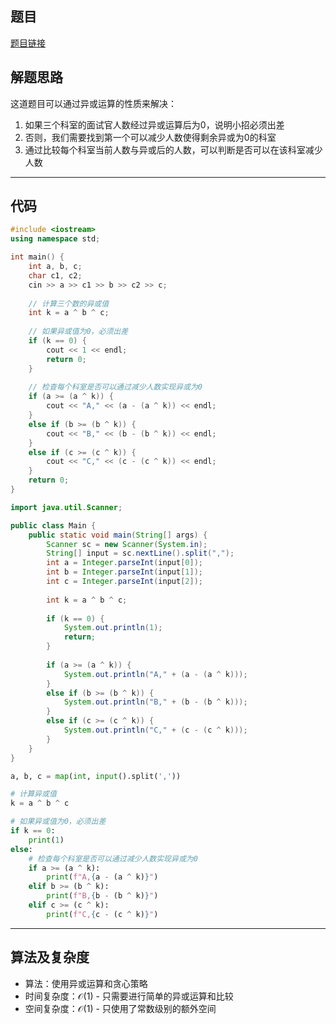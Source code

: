 ## 题目
[题目链接](https://www.nowcoder.com/practice/e81c8d4652ea4d72abd94d8e443b8ee7?tpId=182&tqId=223150&sourceUrl=/exam/oj&channenl=wgithub&fromPut=wgithub)

## 解题思路

这道题目可以通过异或运算的性质来解决：
1. 如果三个科室的面试官人数经过异或运算后为0，说明小招必须出差
2. 否则，我们需要找到第一个可以减少人数使得剩余异或为0的科室
3. 通过比较每个科室当前人数与异或后的人数，可以判断是否可以在该科室减少人数

---

## 代码

```c++ []
#include <iostream>
using namespace std;

int main() {
    int a, b, c;
    char c1, c2;
    cin >> a >> c1 >> b >> c2 >> c;
    
    // 计算三个数的异或值
    int k = a ^ b ^ c;
    
    // 如果异或值为0，必须出差
    if (k == 0) {
        cout << 1 << endl;
        return 0;
    }
    
    // 检查每个科室是否可以通过减少人数实现异或为0
    if (a >= (a ^ k)) {
        cout << "A," << (a - (a ^ k)) << endl;
    }
    else if (b >= (b ^ k)) {
        cout << "B," << (b - (b ^ k)) << endl;
    }
    else if (c >= (c ^ k)) {
        cout << "C," << (c - (c ^ k)) << endl;
    }
    return 0;
}
```
```java []
import java.util.Scanner;

public class Main {
    public static void main(String[] args) {
        Scanner sc = new Scanner(System.in);
        String[] input = sc.nextLine().split(",");
        int a = Integer.parseInt(input[0]);
        int b = Integer.parseInt(input[1]);
        int c = Integer.parseInt(input[2]);
        
        int k = a ^ b ^ c;
        
        if (k == 0) {
            System.out.println(1);
            return;
        }
        
        if (a >= (a ^ k)) {
            System.out.println("A," + (a - (a ^ k)));
        }
        else if (b >= (b ^ k)) {
            System.out.println("B," + (b - (b ^ k)));
        }
        else if (c >= (c ^ k)) {
            System.out.println("C," + (c - (c ^ k)));
        }
    }
}
```
```python []
a, b, c = map(int, input().split(','))

# 计算异或值
k = a ^ b ^ c

# 如果异或值为0，必须出差
if k == 0:
    print(1)
else:
    # 检查每个科室是否可以通过减少人数实现异或为0
    if a >= (a ^ k):
        print(f"A,{a - (a ^ k)}")
    elif b >= (b ^ k):
        print(f"B,{b - (b ^ k)}")
    elif c >= (c ^ k):
        print(f"C,{c - (c ^ k)}")
```

---

## 算法及复杂度
- 算法：使用异或运算和贪心策略
- 时间复杂度：$\mathcal{O}(1)$ - 只需要进行简单的异或运算和比较
- 空间复杂度：$\mathcal{O}(1)$ - 只使用了常数级别的额外空间
